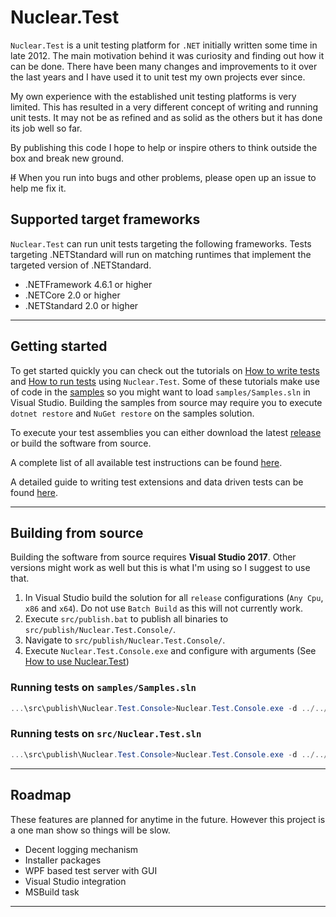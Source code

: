
# Nuclear.Test
`Nuclear.Test` is a unit testing platform for `.NET` initially written some time in late 2012.
The main motivation behind it was curiosity and finding out how it can be done.
There have been many changes and improvements to it over the last years and I have used it to unit test my own projects ever since.

My own experience with the established unit testing platforms is very limited.
This has resulted in a very different concept of writing and running unit tests.
It may not be as refined and as solid as the others but it has done its job well so far.

By publishing this code I hope to help or inspire others to think outside the box and break new ground.

~~If~~ When you run into bugs and other problems, please open up an issue to help me fix it.

## Supported target frameworks
`Nuclear.Test` can run unit tests targeting the following frameworks.
Tests targeting .NETStandard will run on matching runtimes that implement the targeted version of .NETStandard.

* .NETFramework 4.6.1 or higher
* .NETCore 2.0 or higher
* .NETStandard 2.0 or higher

---

## Getting started
To get started quickly you can check out the tutorials on [How to write tests](docu/how_to_write_tests.md) and [How to run tests](docu/how_to_use.md) using `Nuclear.Test`.
Some of these tutorials make use of code in the [samples](samples) so you might want to load `samples/Samples.sln` in Visual Studio.
Building the samples from source may require you to execute `dotnet restore` and `NuGet restore` on the samples solution.

To execute your test assemblies you can either download the latest [release](https://github.com/MikeLimaSierra/Nuclear.Test/releases) or build the software from source.

A complete list of all available test instructions can be found [here](docu/test_instructions.md).

A detailed guide to writing test extensions and data driven tests can be found [here](docu/how_to_extend.md).

---

## Building from source
Building the software from source requires **Visual Studio 2017**.
Other versions might work as well but this is what I'm using so I suggest to use that.

1. In Visual Studio build the solution for all `release` configurations (`Any Cpu`, `x86` and `x64`). Do not use `Batch Build` as this will not currently work.
2. Execute `src/publish.bat` to publish all binaries to `src/publish/Nuclear.Test.Console/`.
3. Navigate to `src/publish/Nuclear.Test.Console/`.
4. Execute `Nuclear.Test.Console.exe` and configure with arguments (See [How to use Nuclear.Test](docu/how_to_use.md))

### Running tests on `samples/Samples.sln`
```csharp
...\src\publish\Nuclear.Test.Console>Nuclear.Test.Console.exe -d ../../../samples -i Debug;obj
```

### Running tests on `src/Nuclear.Test.sln`
```csharp
...\src\publish\Nuclear.Test.Console>Nuclear.Test.Console.exe -d ../../bin -i Debug;obj
```

---

## Roadmap
These features are planned for anytime in the future.
However this project is a one man show so things will be slow.

* Decent logging mechanism
* Installer packages
* WPF based test server with GUI
* Visual Studio integration
* MSBuild task

---
